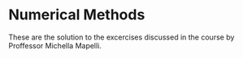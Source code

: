 # Numerical Methods
These are the solution to the excercises discussed in the course by Proffessor Michella Mapelli.
